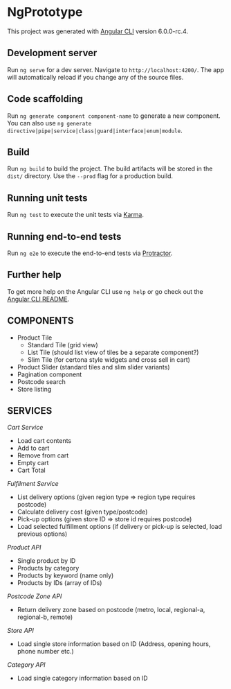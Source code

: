 # NgPrototype

This project was generated with [Angular CLI](https://github.com/angular/angular-cli) version 6.0.0-rc.4.

## Development server

Run `ng serve` for a dev server. Navigate to `http://localhost:4200/`. The app will automatically reload if you change any of the source files.

## Code scaffolding

Run `ng generate component component-name` to generate a new component. You can also use `ng generate directive|pipe|service|class|guard|interface|enum|module`.

## Build

Run `ng build` to build the project. The build artifacts will be stored in the `dist/` directory. Use the `--prod` flag for a production build.

## Running unit tests

Run `ng test` to execute the unit tests via [Karma](https://karma-runner.github.io).

## Running end-to-end tests

Run `ng e2e` to execute the end-to-end tests via [Protractor](http://www.protractortest.org/).

## Further help

To get more help on the Angular CLI use `ng help` or go check out the [Angular CLI README](https://github.com/angular/angular-cli/blob/master/README.md).


## COMPONENTS 

 * Product Tile 
    - Standard Tile (grid view)
    - List Tile (should list view of tiles be a separate component?)
    - Slim Tile (for certona style widgets and cross sell in cart)
 * Product Slider (standard tiles and slim slider variants)
 * Pagination component
 * Postcode search
 * Store listing 
 

## SERVICES

*Cart Service*
 - Load cart contents
 - Add to cart
 - Remove from cart
 - Empty cart
 - Cart Total

*Fulfilment Service*
 - List delivery options (given region type => region type requires postcode)
 - Calculate delivery cost (given type/postcode)
 - Pick-up options (given store ID => store id requires postcode)
 - Load selected fulfillment options (if delivery or pick-up is selected, load previous options)
 
 *Product API* 
 
  - Single product by ID
  - Products by category
  - Products by keyword (name only)
  - Products by IDs (array of IDs)
  
  *Postcode Zone API*
   - Return delivery zone based on postcode (metro, local, regional-a, regional-b, remote)
   
  *Store API*
   - Load single store information based on ID (Address, opening hours, phone number etc.)
   
  *Category API*
   - Load single category information based on ID
  
